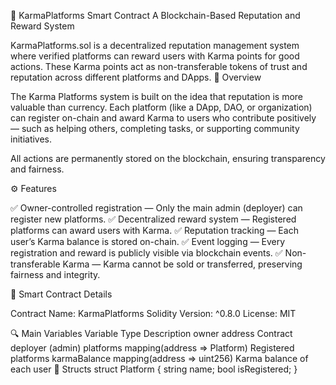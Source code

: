 🌟 KarmaPlatforms Smart Contract
A Blockchain-Based Reputation and Reward System

KarmaPlatforms.sol is a decentralized reputation management system where verified platforms can reward users with Karma points for good actions.
These Karma points act as non-transferable tokens of trust and reputation across different platforms and DApps.
🧠 Overview

The Karma Platforms system is built on the idea that reputation is more valuable than currency.
Each platform (like a DApp, DAO, or organization) can register on-chain and award Karma to users who contribute positively — such as helping others, completing tasks, or supporting community initiatives.

All actions are permanently stored on the blockchain, ensuring transparency and fairness.

⚙️ Features

✅ Owner-controlled registration — Only the main admin (deployer) can register new platforms.
✅ Decentralized reward system — Registered platforms can award users with Karma.
✅ Reputation tracking — Each user’s Karma balance is stored on-chain.
✅ Event logging — Every registration and reward is publicly visible via blockchain events.
✅ Non-transferable Karma — Karma cannot be sold or transferred, preserving fairness and integrity.

🧩 Smart Contract Details

Contract Name: KarmaPlatforms
Solidity Version: ^0.8.0
License: MIT

🔍 Main Variables
Variable	Type	Description
owner	address	Contract deployer (admin)
platforms	mapping(address => Platform)	Registered platforms
karmaBalance	mapping(address => uint256)	Karma balance of each user
📜 Structs
struct Platform {
    string name;
    bool isRegistered;
}
